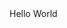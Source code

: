 <!doctype html>
<header>
    <link href="main.css" rel="stylesheet">
</header>

<html>
    <body>
        <p>Hello World</p>
    </body>
</html>